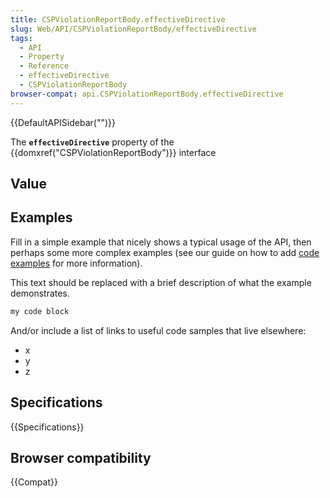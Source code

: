 ```yaml
---
title: CSPViolationReportBody.effectiveDirective
slug: Web/API/CSPViolationReportBody/effectiveDirective
tags:
  - API
  - Property
  - Reference
  - effectiveDirective
  - CSPViolationReportBody
browser-compat: api.CSPViolationReportBody.effectiveDirective
---
```

{{DefaultAPISidebar("")}}

The **`effectiveDirective`** property of the {{domxref("CSPViolationReportBody")}} interface 

## Value



## Examples

Fill in a simple example that nicely shows a typical usage of the API, then perhaps some more complex examples (see our guide on how to add [code examples](/en-US/docs/MDN/Contribute/Structures/Code_examples) for more information).

This text should be replaced with a brief description of what the example demonstrates.

```js
my code block
```

And/or include a list of links to useful code samples that live elsewhere:

*   x
*   y
*   z

## Specifications

{{Specifications}}

## Browser compatibility

{{Compat}}


